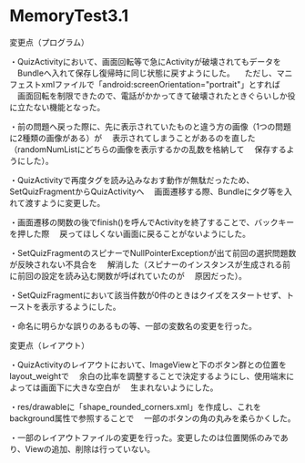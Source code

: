 # MemoryTest3.1

変更点（プログラム）

・QuizActivityにおいて、画面回転等で急にActivityが破壊されてもデータを
　Bundleへ入れて保存し復帰時に同じ状態に戻すようにした。
　ただし、マニフェストxmlファイルで「android:screenOrientation="portrait"」とすれば
　画面回転を制限できたので、電話がかかってきて破壊されたときぐらいしか役に立たない機能となった。
 
・前の問題へ戻った際に、先に表示されていたものと違う方の画像（1つの問題に2種類の画像がある）が
　表示されてしまうことがあるのを直した（randomNumListにどちらの画像を表示するかの乱数を格納して
　保存するようにした）。

・QuizActivityで再度タグを読み込みなおす動作が無駄だったため、SetQuizFragmentからQuizActivityへ
　画面遷移する際、Bundleにタグ等を入れて渡すように変更した。
 
・画面遷移の関数の後でfinish()を呼んでActivityを終了することで、バックキーを押した際
　戻ってほしくない画面に戻ることがないようにした。
 
・SetQuizFragmentのスピナーでNullPointerExceptionが出て前回の選択問題数が反映されない不具合を
　解消した（スピナーのインスタンスが生成される前に前回の設定を読み込む関数が呼ばれていたのが
　原因だった）。
 
・SetQuizFragmentにおいて該当件数が0件のときはクイズをスタートせず、トーストを表示するようにした。

・命名に明らかな誤りのあるもの等、一部の変数名の変更を行った。



変更点（レイアウト）

・QuizActivityのレイアウトにおいて、ImageViewと下のボタン群との位置をlayout_weightで
　余白の比率を調整することで決定するようにし、使用端末によっては画面下に大きな空白が
　生まれないようにした。
 
・res/drawableに「shape_rounded_corners.xml」を作成し、これをbackground属性で参照することで
　一部のボタンの角の丸みを柔らかくした。
 
・一部のレイアウトファイルの変更を行った。変更したのは位置関係のみであり、Viewの追加、削除は行っていない。


 
 
